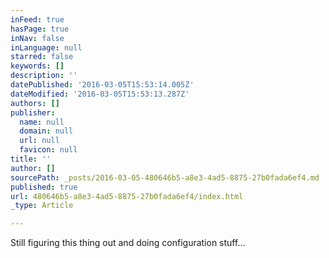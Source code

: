 ```yaml
---
inFeed: true
hasPage: true
inNav: false
inLanguage: null
starred: false
keywords: []
description: ''
datePublished: '2016-03-05T15:53:14.005Z'
dateModified: '2016-03-05T15:53:13.287Z'
authors: []
publisher:
  name: null
  domain: null
  url: null
  favicon: null
title: ''
author: []
sourcePath: _posts/2016-03-05-480646b5-a8e3-4ad5-8875-27b0fada6ef4.md
published: true
url: 480646b5-a8e3-4ad5-8875-27b0fada6ef4/index.html
_type: Article

---
```

Still figuring this thing out and doing configuration stuff...